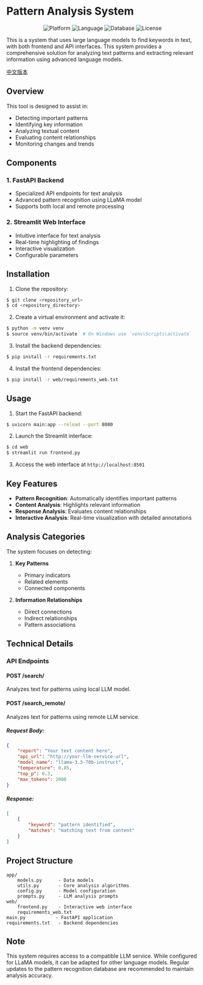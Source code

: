 # Pattern Analysis System

<div align="center">
  <img src="https://img.shields.io/badge/platform-ASP.NET%20Core%208.0-blue" alt="Platform">
  <img src="https://img.shields.io/badge/language-C%23-brightgreen" alt="Language">
  <img src="https://img.shields.io/badge/database-SQL%20Server-red" alt="Database">
  <img src="https://img.shields.io/badge/license-MIT-green" alt="License">
</div>

This is a system that uses large language models to find keywords in text, with both frontend and API interfaces. This system provides a comprehensive solution for analyzing text patterns and extracting relevant information using advanced language models.

[中文版本](README.md)

## Overview

This tool is designed to assist in:
- Detecting important patterns
- Identifying key information
- Analyzing textual content
- Evaluating content relationships
- Monitoring changes and trends

## Components

### 1. FastAPI Backend
- Specialized API endpoints for text analysis
- Advanced pattern recognition using LLaMA model
- Supports both local and remote processing

### 2. Streamlit Web Interface
- Intuitive interface for text analysis
- Real-time highlighting of findings
- Interactive visualization
- Configurable parameters

## Installation

1. Clone the repository:
```bash
$ git clone <repository_url>
$ cd <repository_directory>
```

2. Create a virtual environment and activate it:
```bash
$ python -m venv venv
$ source venv/bin/activate  # On Windows use `venv\Scripts\activate`
```

3. Install the backend dependencies:
```bash
$ pip install -r requirements.txt
```

4. Install the frontend dependencies:
```bash
$ pip install -r web/requirements_web.txt
```

## Usage

1. Start the FastAPI backend:
```bash
$ uvicorn main:app --reload --port 8080
```

2. Launch the Streamlit interface:
```bash
$ cd web
$ streamlit run frontend.py
```

3. Access the web interface at `http://localhost:8501`

## Key Features

- **Pattern Recognition**: Automatically identifies important patterns
- **Content Analysis**: Highlights relevant information
- **Response Analysis**: Evaluates content relationships
- **Interactive Analysis**: Real-time visualization with detailed annotations

## Analysis Categories

The system focuses on detecting:
1. **Key Patterns**
   - Primary indicators
   - Related elements
   - Connected components

2. **Information Relationships**
   - Direct connections
   - Indirect relationships
   - Pattern associations

## Technical Details

### API Endpoints

#### POST /search/
Analyzes text for patterns using local LLM model.

#### POST /search_remote/
Analyzes text for patterns using remote LLM service.

##### Request Body:
```json
{
    "report": "Your text content here",
    "api_url": "http://your-llm-service-url",
    "model_name": "llama-3.3-70b-instruct",
    "temperature": 0.85,
    "top_p": 0.3,
    "max_tokens": 2000
}
```

##### Response:
```json
[
    {
        "keyword": "pattern identified",
        "matches": "matching text from content"
    }
]
```

## Project Structure
```
app/
    models.py      - Data models
    utils.py       - Core analysis algorithms
    config.py      - Model configuration
    prompts.py     - LLM analysis prompts
web/
    frontend.py    - Interactive web interface
    requirements_web.txt
main.py           - FastAPI application
requirements.txt   - Backend dependencies
```

## Note
This system requires access to a compatible LLM service. While configured for LLaMA models, it can be adapted for other language models. Regular updates to the pattern recognition database are recommended to maintain analysis accuracy.